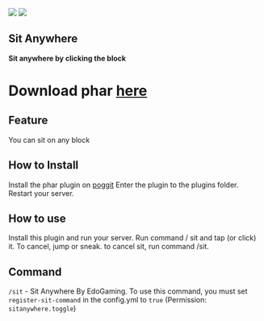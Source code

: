 [](/icon.png)

[![](https://poggit.pmmp.io/shield.dl.total/SitAnywhere)](https://poggit.pmmp.io/ci/EdoGaming28/SitAnywhere)
[![](https://poggit.pmmp.io/shield.state/SitAnywhere)](https://poggit.pmmp.io/ci/EdoGaming28/SitAnywhere)

## Sit Anywhere
**Sit anywhere by clicking the block**

# Download phar [here](https://poggit.pmmp.io/ci/EdoGaming28/SitAnywhere)

## Feature
You can sit on any block

## How to Install
Install the phar plugin on [poggit](https://poggit.pmmp.io/ci/EdoGaming28/SitAnywhere)
Enter the plugin to the plugins folder. Restart your server.

## How to use
Install this plugin and run your server.
Run command / sit and tap (or click) it.
To cancel, jump or sneak. to cancel sit, run command /sit.

## Command
`/sit` - Sit Anywhere By EdoGaming. To use this command, you must set `register-sit-command` in the config.yml to `true` (Permission: `sitanywhere.toggle`)
